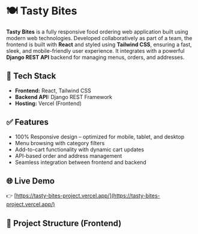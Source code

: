 # 🍽️ Tasty Bites

**Tasty Bites** is a fully responsive food ordering web application built using modern web technologies. Developed collaboratively as part of a team, the frontend is built with **React** and styled using **Tailwind CSS**, ensuring a fast, sleek, and mobile-friendly user experience. It integrates with a powerful **Django REST API** backend for managing menus, orders, and addresses.

## 🔧 Tech Stack

- **Frontend:** React, Tailwind CSS  
- **Backend API:** Django REST Framework  
- **Hosting:** Vercel (Frontend)

## ✅ Features

- 100% Responsive design – optimized for mobile, tablet, and desktop  
- Menu browsing with category filters  
- Add-to-cart functionality with dynamic cart updates  
- API-based order and address management  
- Seamless integration between frontend and backend

## 🌐 Live Demo

👉 [https://tasty-bites-project.vercel.app/](https://tasty-bites-project.vercel.app/)

## 📂 Project Structure (Frontend)
